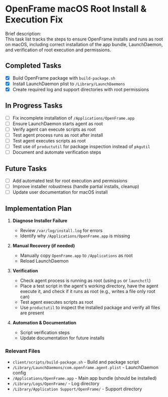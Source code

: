 # OpenFrame macOS Root Install & Execution Fix

Brief description:  
This task list tracks the steps to ensure OpenFrame installs and runs as root on macOS, including correct installation of the app bundle, LaunchDaemon, and verification of root execution and permissions.

## Completed Tasks

- [x] Build OpenFrame package with `build-package.sh`
- [x] Install LaunchDaemon plist to `/Library/LaunchDaemons`
- [x] Create required log and support directories with root permissions

## In Progress Tasks

- [ ] Fix incomplete installation of `/Applications/OpenFrame.app`
- [ ] Ensure LaunchDaemon starts agent as root
- [ ] Verify agent can execute scripts as root
- [ ] Test agent process runs as root after install
- [ ] Test agent executes scripts as root
- [ ] Test use of `productutil` for package inspection instead of `pkgutil`
- [ ] Document and automate verification steps

## Future Tasks

- [ ] Add automated test for root execution and permissions
- [ ] Improve installer robustness (handle partial installs, cleanup)
- [ ] Update user documentation for macOS install

## Implementation Plan

1. **Diagnose Installer Failure**
   - Review `/var/log/install.log` for errors
   - Identify why `/Applications/OpenFrame.app` is missing

2. **Manual Recovery (if needed)**
   - Manually copy `OpenFrame.app` to `/Applications` as root
   - Reload LaunchDaemon

3. **Verification**
   - Check agent process is running as root (using `ps` or `launchctl`)
   - Place a test script in the agent's working directory, have the agent execute it, and check if it runs as root (e.g., writes a file only root can)
   - Test agent executes scripts as root
   - Use `productutil` to inspect the installed package and verify all files are present

4. **Automation & Documentation**
   - Script verification steps
   - Update documentation for future installs

### Relevant Files

- `client/scripts/build-package.sh` - Build and package script
- `/Library/LaunchDaemons/com.openframe.agent.plist` - LaunchDaemon config
- `/Applications/OpenFrame.app` - Main app bundle (should be installed)
- `/Library/Logs/OpenFrame/` - Log directory
- `/Library/Application Support/OpenFrame/` - Support directory 